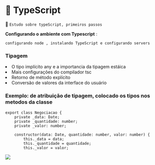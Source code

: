 # :key: TypeScript


:mag_right:  ``` Estudo sobre typeScript, primeiros passos ```

**Configurando o ambiente com Typescript** :

```
configurando node , instalando TypeScript e configurando servers 
```
<h3> Tipagem </h3>

<li>O tipo implícito any e a importancia da tipagem estáica
<li>Mais configurações do compilador tsc
<li>Retorno de método explícito
<li>Conversão de valores da interface do usuário

<h3>Exemplo: de atribuição de tipagem, colocado os tipos nos metodos da classe</h3>

```
export class Negociacao {
    private _data: Date;
    private _quantidade: number;
    private _valor: number;

    constructor(data: Date, quantidade: number, valor: number) {
        this._data = data;
        this._quantidade = quantidade;
        this._valor = valor;
```

<img src="https://img.shields.io/badge/STATUS-EM%20DESENVOLVIMENTO-blue">
